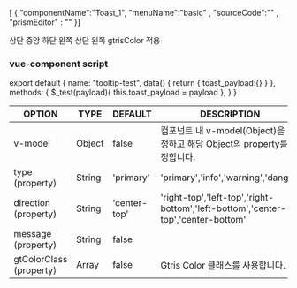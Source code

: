 <!--split:basic-->
[ { "componentName":"Toast_1", "menuName":"basic" , "sourceCode":""  , "prismEditor" : ""  }]

<!--split:Toast_1:sourceCode-->
<gt-panel>
  <template #title>Basic</template>
  <template #box>
    <div style="padding:10px;">
      <gt-toast v-model="toast_payload" ></gt-toast>
      <gt-button indicator="primary" @click="$_test({type:'primary', message:'hello world', direction: 'center-top' })" style="margin-right:10px;">상단 중앙</gt-button>
      <gt-button indicator="primary" @click="$_test({type:'warning', message:'hello world2', direction: 'left-bottom' })" style="margin-right:10px;" >하단 왼쪽</gt-button>
      <gt-button indicator="primary" @click="$_test({type:'danger', message:'hello world3', direction: 'left-top' })" style="margin-right:10px;">상단 왼쪽</gt-button>
      <gt-button indicator="secondary" @click="$_test({type:'primary', message:'hello world', direction: 'center-top', gtColorClass:['gt-font-info','gt-border-error','gt-background-lightgray-1'] })">gtrisColor 적용</gt-button>
    </div>
  </template>
</gt-panel>

<!--split:Toast_1:prismEditor-->
<gt-toast v-model="toast_payload" />
<gt-button indicator="primary" @click="$_test({type:'primary', message:'hello world', direction: 'center-top' })">상단 중앙</gt-button>
<gt-button indicator="primary" @click="$_test({type:'warning', message:'hello world2', direction: 'left-bottom' })" >하단 왼쪽</gt-button>
<gt-button indicator="primary" @click="$_test({type:'danger', message:'hello world3', direction: 'left-top' })">상단 왼쪽</gt-button>
<gt-button indicator="secondary" @click="$_test({type:'primary', message:'hello world', direction: 'center-top', gtColorClass:['gt-font-info','gt-border-error','gt-background-lightgray-1'] })">gtrisColor 적용</gt-button>

### vue-component script ###

export default {
  name: "tooltip-test",
  data() {
    return {
      toast_payload:{} 
    }
  },
  methods: {
    $_test(payload){
      this.toast_payload = payload
    },
  }
}    

<!--split:props-->

| OPTION | TYPE | DEFAULT | DESCRIPTION |
|--|--|--|----| 
| v-model| Object | false | 컴포넌트 내 v-model(Object)을 지정하고 해당 Object의 property를 설정합니다. | 
| type (property) | String | 'primary' | 'primary','info','warning','danger' |
| direction (property) | String | 'center-top' | 'right-top','left-top','right-bottom','left-bottom','center-top','center-bottom'  |
| message (property)| String | false |  |
| gtColorClass (property) | Array | false | Gtris Color 클래스를 사용합니다. |
